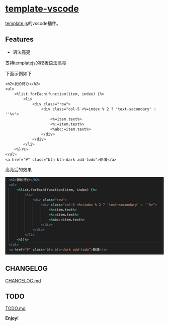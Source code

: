 # [template-vscode](https://github.com/yanhaijing/template-vscode)

[template.js](https://github.com/yanhaijing/template.js)的vscode插件。

## Features

- 语法高亮

支持templatejs的模板语法高亮

下面示例如下

```
<h2>我的待办</h2>
<ul>
    <%list.forEach(function(item, index) {%>
        <li>
            <div class="row">
                <div class="col-5 <%=index % 2 ? 'text-secondary' : ''%>">
                    <%=item.text%>
                    <%:=item.text%>
                    <%abc:=item.text%>
                </div>
            </div>
        </li>
    <%})%>
</ul>
<a href="#" class="btn btn-dark add-todo">新增</a>
```

高亮后的效果

![](./img/demo.png)

## CHANGELOG
[CHANGELOG.md](https://github.com/yanhaijing/template-vscode/blob/master/CHANGELOG.md)

## TODO
[TODO.md](https://github.com/yanhaijing/template-vscode/blob/master/TODO.md)

**Enjoy!**

